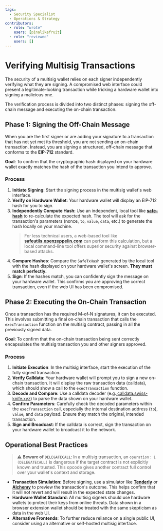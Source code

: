 ```yaml
---
tags:
  - Security Specialist
  - Operations & Strategy
contributors:
  - role: "wrote"
    users: [pinalikefruit]
  - role: "reviewed"
    users: [] 
---
```


# Verifying Multisig Transactions

The security of a multisig wallet relies on each signer independently verifying what they are signing. A compromised web interface could present a legitimate-looking transaction while tricking a hardware wallet into signing a malicious one.

The verification process is divided into two distinct phases: signing the off-chain message and executing the on-chain transaction.

## Phase 1: Signing the Off-Chain Message

When you are the first signer or are adding your signature to a transaction that has not yet met its threshold, you are not sending an on-chain transaction. Instead, you are signing a structured, off-chain message that conforms to the **EIP-712** standard.

**Goal**: To confirm that the cryptographic hash displayed on your hardware wallet exactly matches the hash of the transaction you intend to approve.

### Process

1.  **Initiate Signing**: Start the signing process in the multisig wallet's web interface.
2.  **Verify on Hardware Wallet**: Your hardware wallet will display an EIP-712 hash for you to sign.
3.  **Independently Compute Hash**: Use an independent, local tool like **[safe-hash](https://github.com/Cyfrin/safe-hash-rs)** to re-calculate the expected hash. The tool will ask for the transaction's parameters (nonce, `to`, `value`, `data`, etc.) to generate the hash locally on your machine.
    > For less technical users, a web-based tool like **[safeutils.openzeppelin.com](https://safeutils.openzeppelin.com/)** can perform this calculation, but a local command-line tool offers superior security against browser-based attacks.
4.  **Compare Hashes**: Compare the `SafeTxHash` generated by the local tool with the hash displayed on your hardware wallet's screen. **They must match perfectly.**
5.  **Sign**: If the hashes match, you can confidently sign the message on your hardware wallet. This confirms you are approving the correct transaction, even if the web UI has been compromised.

## Phase 2: Executing the On-Chain Transaction

Once a transaction has the required M-of-N signatures, it can be executed. This involves submitting a final on-chain transaction that calls the `execTransaction` function on the multisig contract, passing in all the previously signed data.

**Goal**: To confirm that the on-chain transaction being sent correctly encapsulates the multisig transaction you and other signers approved.

### Process

1.  **Initiate Execution**: In the multisig interface, start the execution of the fully signed transaction.
2.  **Verify Calldata**: Your hardware wallet will prompt you to sign a new on-chain transaction. It will display the raw transaction data (calldata), which should show a call to the `execTransaction` function.
3.  **Decode and Compare**: Use a calldata decoder (e.g.,[calldata.swiss-knife.xyz](https://calldata.swiss-knife.xyz/decoder)) to parse the data shown on your hardware wallet.
4.  **Confirm Parameters**: Carefully check the decoded parameters within the `execTransaction` call, especially the internal destination address (`to`), `value`, and `data` payload. Ensure they match the original, intended transaction.
5.  **Sign and Broadcast**: If the calldata is correct, sign the transaction on your hardware wallet to broadcast it to the network.

## Operational Best Practices

> ⚠️ **Beware of `DELEGATECALL`**: In a multisig transaction, an `operation: 1 (DELEGATECALL)` is dangerous if the target contract is not explicitly known and trusted. This opcode gives another contract full control over your wallet's context and storage.

- **Transaction Simulation**: Before signing, use a simulator like **[Tenderly](https://tenderly.co/)** or **[Alchemy](https://www.alchemy.com/docs/reference/simulation)** to preview the transaction's outcome. This helps confirm that it will not revert and will result in the expected state changes.
- **Hardware Wallet Standard**: All multisig signers should use hardware wallets to protect their keys from online threats. Data shown in a browser extension wallet should be treated with the same skepticism as data in the web UI.
- **Alternative Frontends**: To further reduce reliance on a single public UI, consider using an alternative or self-hosted multisig interface.

